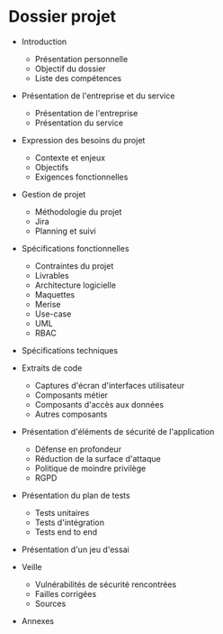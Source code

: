 # Dossier projet

- Introduction
    - Présentation personnelle
    - Objectif du dossier
    - Liste des compétences

- Présentation de l'entreprise et du service
    - Présentation de l'entreprise
    - Présentation du service
    

- Expression des besoins du projet
    - Contexte et enjeux
    - Objectifs
    - Exigences fonctionnelles 
    
- Gestion de projet
    - Méthodologie du projet
    - Jira
    - Planning et suivi 

- Spécifications fonctionnelles
    - Contraintes du projet
    - Livrables
    - Architecture logicielle 
    - Maquettes
    - Merise
    - Use-case
    - UML
    - RBAC

- Spécifications techniques

- Extraits de code
    - Captures d'écran d'interfaces utilisateur
    - Composants métier
    - Composants d'accès aux données
    - Autres composants

- Présentation d'éléments de sécurité de l'application
    - Défense en profondeur
    - Réduction de la surface d'attaque
    - Politique de moindre privilège
    - RGPD

- Présentation du plan de tests
    - Tests unitaires
    - Tests d'intégration 
    - Tests end to end
    
- Présentation d'un jeu d'essai

- Veille
    - Vulnérabilités de sécurité rencontrées
    - Failles corrigées
    - Sources

- Annexes
